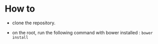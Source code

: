 How to
======


* clone the repository.

* on the root, run the following command with bower installed : `bower install`
